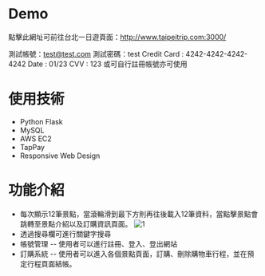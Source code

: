# Demo
點擊此網址可前往台北一日遊頁面：http://www.taipeitrip.com:3000/

測試帳號：test@test.com
測試密碼：test
Credit Card : 4242-4242-4242-4242
Date : 01/23
CVV : 123
或可自行註冊帳號亦可使用

# 使用技術
- Python Flask
- MySQL
- AWS EC2
- TapPay
- Responsive Web Design

# 功能介紹
- 每次顯示12筆景點，當滾輪滑到最下方則再往後載入12筆資料，當點擊景點會跳轉至景點介紹以及訂購資訊頁面。
![1](https://imgur.com/5XqT006)
- 透過搜尋欄可進行關鍵字搜尋
![]()
- 帳號管理
-- 使用者可以進行註冊、登入、登出網站
![]()
- 訂購系統
-- 使用者可以進入各個景點頁面，訂購、刪除購物車行程，並在預定行程頁面結帳。
